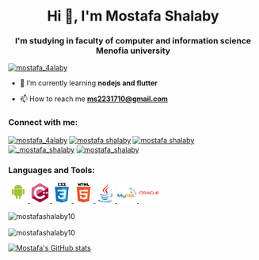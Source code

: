 <h1 align="center">Hi 👋, I'm Mostafa Shalaby</h1>
<h3 align="center">I'm studying in faculty of computer and information science Menofia university</h3>

<p align="left"> <a href="https://twitter.com/mostafa_4alaby" target="blank"><img src="https://img.shields.io/twitter/follow/mostafa_4alaby?logo=twitter&style=for-the-badge" alt="mostafa_4alaby" /></a> </p>

- 🌱 I’m currently learning **nodejs and flutter**

- 📫 How to reach me **ms2231710@gmail.com**

<h3 align="left">Connect with me:</h3>
<p align="left">
<a href="https://twitter.com/mostafa_4alaby" target="blank"><img align="center" src="https://raw.githubusercontent.com/rahuldkjain/github-profile-readme-generator/master/src/images/icons/Social/twitter.svg" alt="mostafa_4alaby" height="30" width="40" /></a>
<a href="https://linkedin.com/in/mostafa shalaby" target="blank"><img align="center" src="https://raw.githubusercontent.com/rahuldkjain/github-profile-readme-generator/master/src/images/icons/Social/linked-in-alt.svg" alt="mostafa shalaby" height="30" width="40" /></a>
<a href="https://fb.com/mostafa shalaby" target="blank"><img align="center" src="https://raw.githubusercontent.com/rahuldkjain/github-profile-readme-generator/master/src/images/icons/Social/facebook.svg" alt="mostafa shalaby" height="30" width="40" /></a>
<a href="https://instagram.com/_mostafa_shalaby" target="blank"><img align="center" src="https://raw.githubusercontent.com/rahuldkjain/github-profile-readme-generator/master/src/images/icons/Social/instagram.svg" alt="_mostafa_shalaby" height="30" width="40" /></a>
<a href="https://codeforces.com/profile/mostafa_shalaby" target="blank"><img align="center" src="https://raw.githubusercontent.com/rahuldkjain/github-profile-readme-generator/master/src/images/icons/Social/codeforces.svg" alt="mostafa_shalaby" height="30" width="40" /></a>
</p>

<h3 align="left">Languages and Tools:</h3>
<p align="left"> <a href="https://developer.android.com" target="_blank" rel="noreferrer"> <img src="https://raw.githubusercontent.com/devicons/devicon/master/icons/android/android-original-wordmark.svg" alt="android" width="40" height="40"/> </a> <a href="https://www.w3schools.com/cpp/" target="_blank" rel="noreferrer"> <img src="https://raw.githubusercontent.com/devicons/devicon/master/icons/cplusplus/cplusplus-original.svg" alt="cplusplus" width="40" height="40"/> </a> <a href="https://www.w3schools.com/css/" target="_blank" rel="noreferrer"> <img src="https://raw.githubusercontent.com/devicons/devicon/master/icons/css3/css3-original-wordmark.svg" alt="css3" width="40" height="40"/> </a> <a href="https://www.w3.org/html/" target="_blank" rel="noreferrer"> <img src="https://raw.githubusercontent.com/devicons/devicon/master/icons/html5/html5-original-wordmark.svg" alt="html5" width="40" height="40"/> </a> <a href="https://www.java.com" target="_blank" rel="noreferrer"> <img src="https://raw.githubusercontent.com/devicons/devicon/master/icons/java/java-original.svg" alt="java" width="40" height="40"/> </a> <a href="https://www.mysql.com/" target="_blank" rel="noreferrer"> <img src="https://raw.githubusercontent.com/devicons/devicon/master/icons/mysql/mysql-original-wordmark.svg" alt="mysql" width="40" height="40"/> </a> <a href="https://www.oracle.com/" target="_blank" rel="noreferrer"> <img src="https://raw.githubusercontent.com/devicons/devicon/master/icons/oracle/oracle-original.svg" alt="oracle" width="40" height="40"/> </a> </p>

<p><img align="center" src="https://github-readme-stats.vercel.app/api/top-langs?username=mostafashalaby10&show_icons=true&locale=en&layout=compact" alt="mostafashalaby10" /></p>

<p><img align="center" src="https://github-readme-streak-stats.herokuapp.com/?user=mostafashalaby10&" alt="mostafashalaby10" /></p>

[![Mostafa's GitHub stats](https://github-readme-stats.vercel.app/api?username=anuraghazra)](https://github.com/MostafaShalaby10/github-readme-stats)
